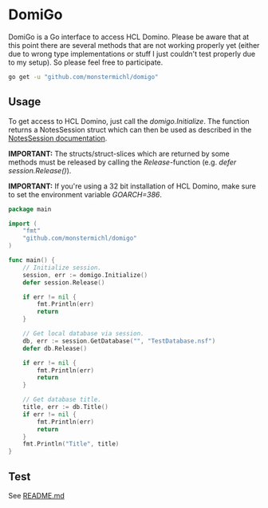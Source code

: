 # DomiGo
DomiGo is a Go interface to access HCL Domino. Please be aware that at this point there are several methods that are not working properly yet (either due to wrong type implementations or stuff I just couldn't test properly due to my setup). So please feel free to participate.

```bash
go get -u "github.com/monstermichl/domigo"
```

## Usage
To get access to HCL Domino, just call the *domigo.Initialize*. The function returns a NotesSession struct which can then be used as described in the [NotesSession documentation](https://help.hcl-software.com/dom_designer/14.0.0/basic/H_NOTESSESSION_CLASS.html).

**IMPORTANT:** The structs/struct-slices which are returned by some methods must be released by calling the *Release*-function (e.g. *defer session.Release()*).

**IMPORTANT:** If you're using a 32 bit installation of HCL Domino, make sure to set the environment variable *GOARCH=386*.

```go
package main

import (
    "fmt"
    "github.com/monstermichl/domigo"
)

func main() {
    // Initialize session.
    session, err := domigo.Initialize()
    defer session.Release()

    if err != nil {
        fmt.Println(err)
        return
    }

    // Get local database via session.
    db, err := session.GetDatabase("", "TestDatabase.nsf")
    defer db.Release()

    if err != nil {
        fmt.Println(err)
        return
    }

    // Get database title.
    title, err := db.Title()
    if err != nil {
        fmt.Println(err)
        return
    }
    fmt.Println("Title", title)
}
```

## Test
See [README.md](https://github.com/monstermichl/domigo/tree/main/test/README.md)
